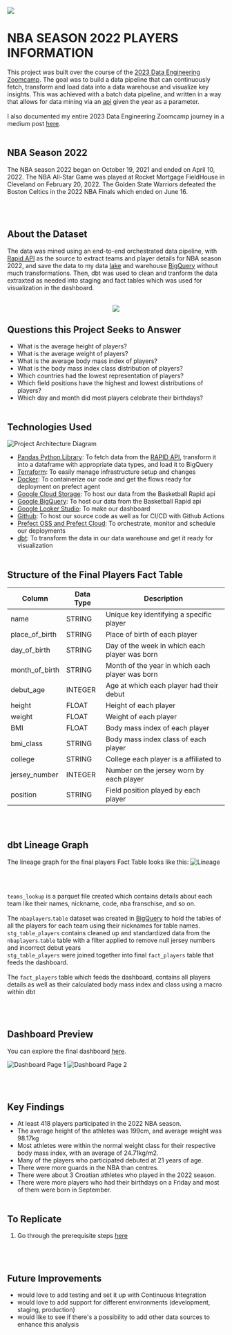 ![](utils/ballers.png)

# NBA SEASON 2022 PLAYERS INFORMATION

This project was built over the course of the [2023 Data Engineering Zoomcamp](https://github.com/DataTalksClub/data-engineering-zoomcamp). The goal was to build a data pipeline that can continuously fetch, transform and load data into a data warehouse and visualize key insights. This was achieved with a batch data pipeline, and written in a way that allows for data mining via an [api](<(https://api-sports.io/documentation/nba/v2)>) given the year as a parameter. </br></br>
I also documented my entire 2023 Data Engineering Zoomcamp journey in a medium post [here](https://medium.com/@/list/2023-data-engineering-zoomcamp-dfa7bb438f44).
</br>
</br>

## NBA Season 2022
The NBA season 2022 began on October 19, 2021 and ended on April 10, 2022. The NBA All-Star Game was played at Rocket Mortgage FieldHouse in Cleveland on February 20, 2022. The Golden State Warriors defeated the Boston Celtics in the 2022 NBA Finals which ended on June 16.


</br>
</br>

## About the Dataset

The data was mined using an end-to-end orchestrated data pipeline, with [Rapid API](https://rapidapi.com/api-sports/api/api-nba/) as the source to extract teams and player details for NBA season 2022, and save the data to my data [lake](https://console.cloud.google.com/storage/) and warehouse [BigQuery](https://console.cloud.google.com/bigquery/) without much transformations. Then, dbt was used to clean and tranform the data extraxted as needed into staging and fact tables which was used for visualization in the dashboard.
</br>
</br>

<p align="center">
<img src="utils/image_nba_teams.png">
</p>

## Questions this Project Seeks to Answer

- What is the average height of players?
- What is the average weight of players?
- What is the average body mass index of players?
- What is the body mass index class distribution of players?
- Which countries had the lowest representation of players?
- Which field positions have the highest and lowest distributions of players?
- Which day and month did most players celebrate their birthdays?
  </br>
  </br>

## Technologies Used

![Project Architecture Diagram](utils/de-zoomcamp-project.png)

- [Pandas Python Library](https://pandas.pydata.org/): To fetch data from the [RAPID API](https://api-sports.io/documentation/nba/v2), transform it into a dataframe with appropriate data types, and load it to BigQuery
- [Terraform](https://www.terraform.io/): To easily manage infrastructure setup and changes
- [Docker](https://www.docker.com/): To containerize our code and get the flows ready for deployment on prefect agent
- [Google Cloud Storage](https://cloud.google.com/storage): To host our data from the Basketball Rapid api
- [Google BigQuery](https://cloud.google.com/bigquery): To host our data from the Basketball Rapid api
- [Google Looker Studio](https://lookerstudio.google.com/): To make our dashboard
- [Github](https://github.com/): To host our source code as well as for CI/CD with Github Actions
- [Prefect OSS and Prefect Cloud](https://www.prefect.io/): To orchestrate, monitor and schedule our deployments
- [dbt](https://www.getdbt.com/): To transform the data in our data warehouse and get it ready for visualization
  </br>
  </br>

## Structure of the Final Players Fact Table

| Column         | Data Type | Description                                  |
| -------------- | --------- | -------------------------------------------- |
| name | STRING | Unique key identifying a specific player |
| place_of_birth | STRING | Place of birth of each player |
| day_of_birth | STRING | Day of the week in which each player was born |
| month_of_birth | STRING | Month of the year in which each player was born |
| debut_age | INTEGER | Age at which each player had their debut |
| height | FLOAT | Height of each player |
| weight | FLOAT   | Weight of each player |
| BMI | FLOAT | Body mass index of each player |
| bmi_class | STRING | Body mass index class of each player |
| college | STRING | College each player is a affiliated to |
| jersey_number | INTEGER | Number on the jersey worn by each player |
| position | STRING | Field position played by each player |

</br>
</br>

## dbt Lineage Graph

The lineage graph for the final players Fact Table looks like this:
![Lineage](utils/dbt_lineage.png)

</br>
</br>

`teams_lookup` is a parquet file created which contains details about each team like their names, nickname, code, nba franschise, and so on.
</br>
</br>
The `nbaplayers`.`table` dataset was created in [BigQuery](https://cloud.google.com/bigquery) to hold the tables of all the players for each team using their nicknames for table names. `stg_table_players` contains cleaned up and standardized data from the `nbaplayers`.`table` table with a filter applied to remove null jersey numbers and incorrect debut years
</br>
`stg_table_players` were joined together into final `fact_players` table that feeds the dashboard.
</br>
</br>
The `fact_players` table which feeds the dashboard, contains all players details as well as their calculated body mass index and class using a macro within dbt

</br>
</br>

## Dashboard Preview

You can explore the final dashboard [here](https://lookerstudio.google.com/reporting/65ee32b0-4626-4a39-8065-5d8c27380a1a).

![Dashboard Page 1](utils/dashboard1.png)
![Dashboard Page 2](utils/dashboard2.png)

</br>
</br>

## Key Findings

- At least 418 players participated in the 2022 NBA season.
- The average height of the athletes was 199cm, and average weight was 98.17kg
- Most athletes were within the normal weight class for their respective body mass index, with an average of 24.71kg/m2.
- Many of the players who participated debuted at 21 years of age.
- There were more guards in the NBA than centres.
- There were about 3 Croatian athletes who played in the 2022 season.
- There were more players who had their birthdays on a Friday and most of them were born in September.
  </br>
  </br>

## To Replicate

1. Go through the prerequisite steps [here](./replicate.md)

</br>
</br>

## Future Improvements

- would love to add testing and set it up with Continuous Integration
- would love to add support for different environments (development, staging, production)
- would like to see if there's a possibility to add other data sources to enhance this analysis
